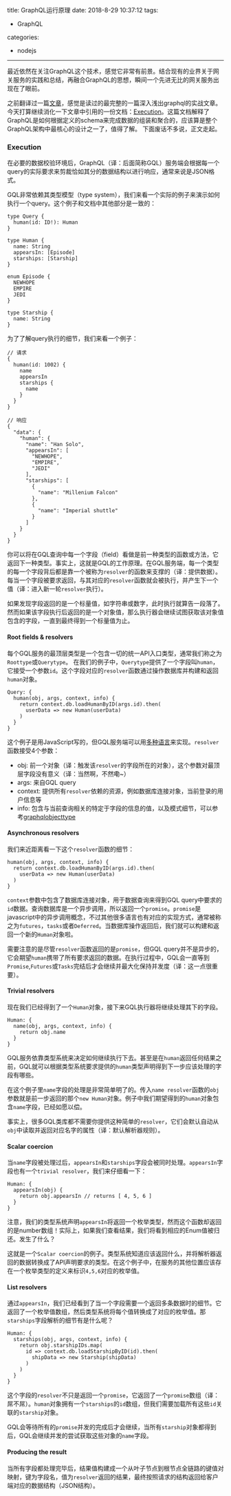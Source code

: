 title: GraphQL运行原理
date: 2018-8-29 10:37:12
tags:
- GraphQL

categories:
- nodejs
---

最近依然在关注GraphQL这个技术，感觉它非常有前景。结合现有的业界关于网关服务的实践和总结，再融合GraphQL的思想，瞬间一个先进无比的网关服务出现在了眼前。

之前翻译过一篇[文章](https://blog.kazaff.me/2018/03/25/%E5%86%8D%E5%93%81GraphQL/)，感觉是读过的最完整的一篇深入浅出graphql的实战文章。今天打算继续消化一下文章中引用的一份文档：[Execution](https://graphql.org/learn/execution/)。这篇文档解释了GraphQL是如何根据定义的schema来完成数据的组装和聚合的，应该算是整个GraphQL架构中最核心的设计之一了，值得了解。
下面废话不多说，正文走起。

### Execution

在必要的数据校验环境后，GraphQL（译：后面简称GQL）服务端会根据每一个query的实际要求来剪裁恰如其分的数据结构以进行响应，通常来说是JSON格式。

GQL非常依赖其类型模型（type system），我们来看一个实际的例子来演示如何执行一个query。这个例子和文档中其他部分是一致的：

```
type Query {
  human(id: ID!): Human
}

type Human {
  name: String
  appearsIn: [Episode]
  starships: [Starship]
}

enum Episode {
  NEWHOPE
  EMPIRE
  JEDI
}

type Starship {
  name: String
}
```

为了了解query执行的细节，我们来看一个例子：

```
// 请求
{
  human(id: 1002) {
    name
    appearsIn
    starships {
      name
    }
  }
}

// 响应
{
  "data": {
    "human": {
      "name": "Han Solo",
      "appearsIn": [
        "NEWHOPE",
        "EMPIRE",
        "JEDI"
      ],
      "starships": [
        {
          "name": "Millenium Falcon"
        },
        {
          "name": "Imperial shuttle"
        }
      ]
    }
  }
}
```

你可以将在GQL查询中每一个字段（field）看做是前一种类型的函数或方法，它返回下一种类型。事实上，这就是GQL的工作原理。在GQL服务端，每一个类型的每一个字段背后都是靠一个被称为`resolver`的函数来支撑的（译：提供数据）。每当一个字段被要求返回，与其对应的`resolver`函数就会被执行，并产生下一个值（译：进入新一轮`resolver`执行）。

如果发现字段返回的是一个标量值，如字符串或数字，此时执行就算告一段落了。
然而如果该字段执行后返回的是一个对象值，那么执行器会继续试图获取该对象值包含的字段，一直到最终得到一个标量值为止。

#### Root fields & resolvers

每个GQL服务的最顶层类型是一个包含一切的统一API入口类型，通常我们称之为`Roottype`或`Querytype`。
在我们的例子中，`Querytype`提供了一个字段叫`human`，它接受一个参数`id`。这个字段对应的`resolver`函数通过操作数据库并构建和返回`human`对象。

```
Query: {
  human(obj, args, context, info) {
    return context.db.loadHumanByID(args.id).then(
      userData => new Human(userData)
    )
  }
}
```

这个例子是用JavaScript写的，但GQL服务端可以用[多种语言](https://graphql.org/code/)来实现。`resolver`函数接受4个参数：

- obj: 前一个对象（译：触发该`resolver`的字段所在的对象），这个参数对最顶层字段没有意义（译：当然啊，不然嘞~）
- args: 来自GQL query
- context: 提供所有`resolver`依赖的资源，例如数据库连接对象，当前登录的用户信息等
- info: 包含与当前查询相关的特定于字段的信息的值，以及模式细节，可以参考[graphqlobjecttype](https://graphql.org/graphql-js/type/#graphqlobjecttype)

#### Asynchronous resolvers

我们来近距离看一下这个`resolver`函数的细节：

```
human(obj, args, context, info) {
  return context.db.loadHumanByID(args.id).then(
    userData => new Human(userData)
  )
}
```

`context`参数中包含了数据库连接对象，用于数据查询来得到GQL query中要求的`id`数据。查询数据库是一个异步调用，所以返回一个`promise`。`promise`是javascript中的异步调用概念，不过其他很多语言也有对应的实现方式，通常被称之为`futures`，`tasks`或者`Deferred`。当数据库操作返回后，我们就可以构建和返回一个新的`Human`对象啦。

需要注意的是尽管`resolver`函数返回的是`promise`，但GQL query并不是异步的，它会期望`human`携带了所有要求返回的数据。在执行过程中，GQL会一直等到`Promise`,`Futures`或`Tasks`完结后才会继续并最大化保持并发度（译：这一点很重要）。

#### Trivial resolvers

现在我们已经得到了一个`Human`对象，接下来GQL执行器将继续处理其下的字段。

```
Human: {
  name(obj, args, context, info) {
    return obj.name
  }
}
```

GQL服务依靠类型系统来决定如何继续执行下去。甚至是在`human`返回任何结果之前，GQL就可以根据类型系统要求提供的`human`类型声明得到下一步应该处理的字段有哪些。

在这个例子里`name`字段的处理是非常简单明了的。传入`name resolver`函数的`obj`参数就是前一步返回的那个`new Human`对象。例子中我们期望得到的`human`对象包含`name`字段，已经如愿以偿。

事实上，很多GQL类库都不需要你提供这种简单的`resolver`，它们会默认自动从`obj`中读取并返回对应名字的属性（译：默认解析器规则）。

#### Scalar coercion

当`name`字段被处理过后，`appearsIn`和`starships`字段会被同时处理。`appearsIn`字段也有一个`trivial resolver`，我们来仔细看一下：

```
Human: {
  appearsIn(obj) {
    return obj.appearsIn // returns [ 4, 5, 6 ]
  }
}
```

注意，我们的类型系统声明`appearsIn`将返回一个枚举类型，然而这个函数却返回的是number数组！实际上，如果我们查看结果，我们将看到相应的Enum值被归还。发生了什么？

这就是一个`Scalar coercion`的例子。类型系统知道应该返回什么，并将解析器返回的数据转换成了API声明要求的类型。在这个例子中，在服务的其他位置应该存在一个枚举类型的定义来标识`4,5,6`对应的枚举值。

#### List resolvers

通过`appearsIn`，我们已经看到了当一个字段需要一个返回多条数据时的细节。它返回了一个枚举值数组，然后类型系统将每个值转换成了对应的枚举值。那`starships`字段解析的细节有是什么呢？

```
Human: {
  starships(obj, args, context, info) {
    return obj.starshipIDs.map(
      id => context.db.loadStarshipByID(id).then(
        shipData => new Starship(shipData)
      )
    )
  }
}
```

这个字段的`resolver`不只是返回一个`promise`，它返回了一个`promise`数组（译：屌不屌）。`human`对象拥有一个`starships`的`id`数组，但我们需要加载所有这些`id`关联的`starship`对象。

GQL会等待所有的`promise`并发的完成后才会继续，当所有`starship`对象都得到后，GQL会继续并发的尝试获取这些对象的`name`字段。

#### Producing the result

当所有字段都处理完毕后，结果值构建成一个从叶子节点到根节点全链路的键值对映射，键为字段名，值为`resolver`返回的结果，最终按照请求的结构返回给客户端对应的数据结构（JSON结构）。
